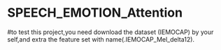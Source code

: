 # SPEECH_EMOTION_Attention
#to test this project,you need download the dataset (IEMOCAP) by your self,and extra the feature set with name(.IEMOCAP_Mel_delta12).
